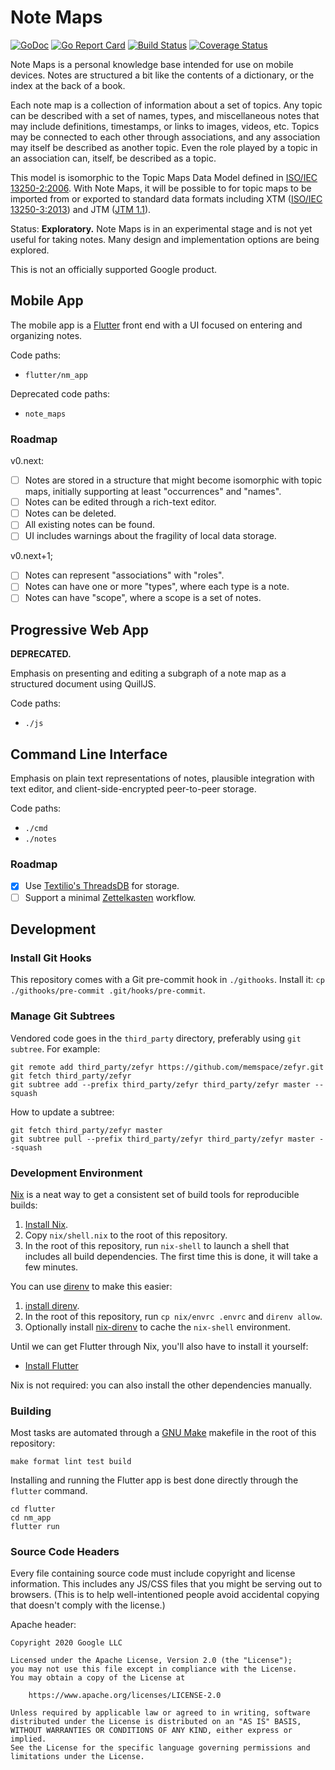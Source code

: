 # Note Maps

[![GoDoc](https://godoc.org/github.com/google/note-maps?status.svg)](https://godoc.org/github.com/google/note-maps)
[![Go Report Card](https://goreportcard.com/badge/github.com/google/note-maps)](https://goreportcard.com/report/github.com/google/note-maps)
[![Build Status](https://travis-ci.org/google/note-maps.svg?branch=main)](https://travis-ci.org/google/note-maps)
[![Coverage Status](https://coveralls.io/repos/github/google/note-maps/badge.svg?branch=main)](https://coveralls.io/github/google/note-maps?branch=main)

Note Maps is a personal knowledge base intended for use on mobile devices.
Notes are structured a bit like the contents of a dictionary, or the index at
the back of a book.

Each note map is a collection of information about a set of topics. Any topic
can be described with a set of names, types, and miscellaneous notes that may
include definitions, timestamps, or links to images, videos, etc. Topics may be
connected to each other through associations, and any association may itself be
described as another topic. Even the role played by a topic in an association
can, itself, be described as a topic.

This model is isomorphic to the Topic Maps Data Model defined in [ISO/IEC
13250-2:2006][]. With Note Maps, it will be possible to for topic maps to be
imported from or exported to standard data formats including XTM ([ISO/IEC
13250-3:2013][]) and JTM ([JTM 1.1][]).

[ISO/IEC 13250-2:2006]: https://www.iso.org/standard/40017.html
[ISO/IEC 13250-3:2013]: https://www.iso.org/standard/59303.html
[JTM 1.1]: http://cerny-online.com/jtm/1.1/

Status: **Exploratory.** Note Maps is in an experimental stage and is not yet
useful for taking notes. Many design and implementation options are being
explored.

This is not an officially supported Google product.

## Mobile App

The mobile app is a [Flutter][] front end with a UI focused on entering and
organizing notes.

[Badger]: https://github.com/dgraph-io/badger
[Flutter]: https://flutter.dev
[Go]: https://golang.org

Code paths:

- `flutter/nm_app`

Deprecated code paths:

- `note_maps`

### Roadmap

v0.next:

- [ ] Notes are stored in a structure that might become isomorphic with topic
  maps, initially supporting at least "occurrences" and "names".
- [ ] Notes can be edited through a rich-text editor.
- [ ] Notes can be deleted.
- [ ] All existing notes can be found.
- [ ] UI includes warnings about the fragility of local data storage.

v0.next+1;

- [ ] Notes can represent "associations" with "roles".
- [ ] Notes can have one or more "types", where each type is a note.
- [ ] Notes can have "scope", where a scope is a set of notes.

## Progressive Web App

**DEPRECATED.**

Emphasis on presenting and editing a subgraph of a note map as a structured
document using QuillJS.

Code paths:

- `./js`

## Command Line Interface

Emphasis on plain text representations of notes, plausible integration with
text editor, and client-side-encrypted peer-to-peer storage.

Code paths:

- `./cmd`
- `./notes`

### Roadmap

- [x] Use [Textilio's ThreadsDB](https://docs.textile.io/threads/) for storage.
- [ ] Support a minimal [Zettelkasten](https://zettelkasten.de/) workflow.

## Development

### Install Git Hooks

This repository comes with a Git pre-commit hook in `./githooks`. Install it:
`cp ./githooks/pre-commit .git/hooks/pre-commit`.

### Manage Git Subtrees

Vendored code goes in the `third_party` directory, preferably using `git
subtree`. For example:

    git remote add third_party/zefyr https://github.com/memspace/zefyr.git
    git fetch third_party/zefyr
    git subtree add --prefix third_party/zefyr third_party/zefyr master --squash

How to update a subtree:

    git fetch third_party/zefyr master
    git subtree pull --prefix third_party/zefyr third_party/zefyr master --squash

### Development Environment

[Nix][] is a neat way to get a consistent set of build tools for reproducible
builds:

1. [Install Nix][].
1. Copy `nix/shell.nix` to the root of this repository.
1. In the root of this repository, run `nix-shell` to launch a shell that
   includes all build dependencies. The first time this is done, it will take a
   few minutes.

You can use [direnv][] to make this easier:

1. [install direnv][].
1. In the root of this repository, run `cp nix/envrc .envrc` and `direnv
   allow`.
1. Optionally install [nix-direnv][] to cache the `nix-shell` environment.

[Nix]: https://nixos.org/
[Install Nix]: https://nixos.org/guides/install-nix.html
[direnv]: https://direnv.net/
[install direnv]: https://direnv.net/docs/installation.html
[nix-direnv]: https://github.com/nix-community/nix-direnv
[Install Flutter]: https://flutter.dev/docs/get-started/install

Until we can get Flutter through Nix, you'll also have to install it yourself:

*   [Install Flutter][]

Nix is not required: you can also install the other dependencies manually.

### Building

Most tasks are automated through a [GNU Make][] makefile in the root of this
repository:

    make format lint test build

[GNU Make]: https://www.gnu.org/software/make/

Installing and running the Flutter app is best done directly through the
`flutter` command.

    cd flutter
    cd nm_app
    flutter run

### Source Code Headers

Every file containing source code must include copyright and license
information. This includes any JS/CSS files that you might be serving out to
browsers. (This is to help well-intentioned people avoid accidental copying that
doesn't comply with the license.)

Apache header:

    Copyright 2020 Google LLC

    Licensed under the Apache License, Version 2.0 (the "License");
    you may not use this file except in compliance with the License.
    You may obtain a copy of the License at

        https://www.apache.org/licenses/LICENSE-2.0

    Unless required by applicable law or agreed to in writing, software
    distributed under the License is distributed on an "AS IS" BASIS,
    WITHOUT WARRANTIES OR CONDITIONS OF ANY KIND, either express or implied.
    See the License for the specific language governing permissions and
    limitations under the License.

